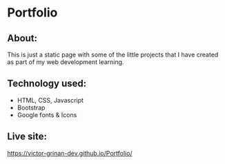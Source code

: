 # Portfolio

## About:
This is just a static page with some of the little projects that I have created as part of my web development learning.
## Technology used:
- HTML, CSS, Javascript
- Bootstrap
- Google fonts & Icons
## Live site:
https://victor-grinan-dev.github.io/Portfolio/

